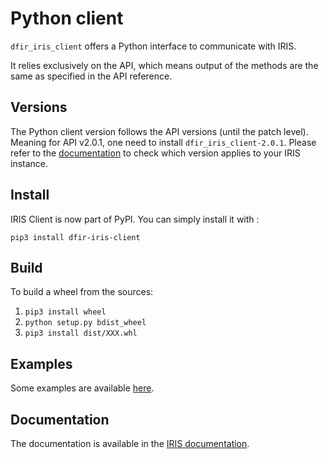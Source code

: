 # Python client

`dfir_iris_client` offers a Python interface to communicate with IRIS.

It relies exclusively on the API, which means output of the methods are the same as specified in the API reference.

## Versions
The Python client version follows the API versions (until the patch level). Meaning for API v2.0.1, one need to install `dfir_iris_client-2.0.1`. 
Please refer to the [documentation](https://dfir-iris.github.io/operations/api/#references) to check which version applies to your IRIS instance. 

## Install 
IRIS Client is now part of PyPI. You can simply install it with : 
```
pip3 install dfir-iris-client
```

## Build
To build a wheel from the sources:

1. `pip3 install wheel`
2. `python setup.py bdist_wheel`
3. `pip3 install dist/XXX.whl`


## Examples
Some examples are available [here](https://github.com/dfir-iris/iris-client/tree/master/examples).

## Documentation 
The documentation is available in the [IRIS documentation](https://docs.dfir-iris.org/python_client/).
